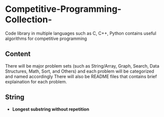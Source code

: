 # Competitive-Programming-Collection-
Code library in multiple languages such as C, C++, Python contains useful algorithms for competitive programming 

## Content
There will be major problem sets (such as String/Array, Graph, Search, Data Structures, Math, Sort, and Others) and each problem will be categorized and named accordingly
There will also be README files that contains brief explaination for each problem.

## String
* **Longest substring without repetition**
